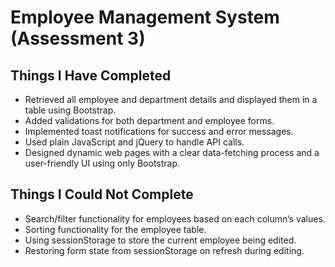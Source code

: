 # Employee Management System (Assessment 3)

## Things I Have Completed

- Retrieved all employee and department details and displayed them in a table using Bootstrap.
- Added validations for both department and employee forms.
- Implemented toast notifications for success and error messages.
- Used plain JavaScript and jQuery to handle API calls.
- Designed dynamic web pages with a clear data-fetching process and a user-friendly UI using only Bootstrap.

## Things I Could Not Complete

- Search/filter functionality for employees based on each column’s values.
- Sorting functionality for the employee table.
- Using sessionStorage to store the current employee being edited.
- Restoring form state from sessionStorage on refresh during editing.
